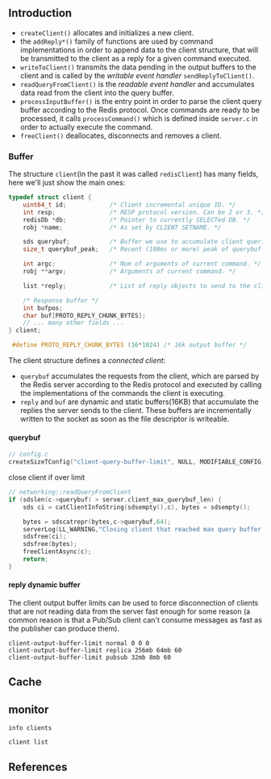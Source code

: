 ## Introduction


* `createClient()` allocates and initializes a new client.
* the `addReply*()` family of functions are used by command implementations in order to append data to the client structure, that will be transmitted to the client as a reply for a given command executed.
* `writeToClient()` transmits the data pending in the output buffers to the client and is called by the *writable event handler* `sendReplyToClient()`.
* `readQueryFromClient()` is the *readable event handler* and accumulates data read from the client into the query buffer.
* `processInputBuffer()` is the entry point in order to parse the client query buffer according to the Redis protocol. Once commands are ready to be processed, it calls `processCommand()` which is defined inside `server.c` in order to actually execute the command.
* `freeClient()` deallocates, disconnects and removes a client.



### Buffer


 The structure `client`(in the past it was called `redisClient`) has many fields, here we'll just show the main ones:
```c
typedef struct client {
    uint64_t id;            /* Client incremental unique ID. */
    int resp;               /* RESP protocol version. Can be 2 or 3. */
    redisDb *db;            /* Pointer to currently SELECTed DB. */
    robj *name;             /* As set by CLIENT SETNAME. */

    sds querybuf;           /* Buffer we use to accumulate client queries. */
    size_t querybuf_peak;   /* Recent (100ms or more) peak of querybuf size. */

    int argc;               /* Num of arguments of current command. */
    robj **argv;            /* Arguments of current command. */

    list *reply;            /* List of reply objects to send to the client. */

    /* Response buffer */
    int bufpos;
    char buf[PROTO_REPLY_CHUNK_BYTES];
    // ... many other fields ...
} client;

 #define PROTO_REPLY_CHUNK_BYTES (16*1024) /* 16k output buffer */
```
The client structure defines a *connected client*:
* `querybuf` accumulates the requests from the client, which are parsed by the Redis server according to the Redis protocol and executed by calling the implementations of the commands the client is executing.
* `reply` and `buf` are dynamic and static buffers(16KB) that accumulate the replies the server sends to the client. These buffers are incrementally written to the socket as soon as the file descriptor is writeable.

#### querybuf


```c
// config.c
createSizeTConfig("client-query-buffer-limit", NULL, MODIFIABLE_CONFIG, 1024*1024, LONG_MAX, server.client_max_querybuf_len, 1024*1024*1024, MEMORY_CONFIG, NULL, NULL), /* Default: 1GB max query buffer. */
```

close client if over limit

```c
// networking::readQueryFromClient
if (sdslen(c->querybuf) > server.client_max_querybuf_len) {
    sds ci = catClientInfoString(sdsempty(),c), bytes = sdsempty();

    bytes = sdscatrepr(bytes,c->querybuf,64);
    serverLog(LL_WARNING,"Closing client that reached max query buffer length: %s (qbuf initial bytes: %s)", ci, bytes);
    sdsfree(ci);
    sdsfree(bytes);
    freeClientAsync(c);
    return;
}
```



#### reply dynamic buffer

The client output buffer limits can be used to force disconnection of clients that are not reading data from the server fast enough for some reason (a common reason is that a Pub/Sub client can't consume messages as fast as the publisher can produce them).

```
client-output-buffer-limit normal 0 0 0
client-output-buffer-limit replica 256mb 64mb 60
client-output-buffer-limit pubsub 32mb 8mb 60
```

## Cache





## monitor

```
info clients
```



```
client list
```







## References
